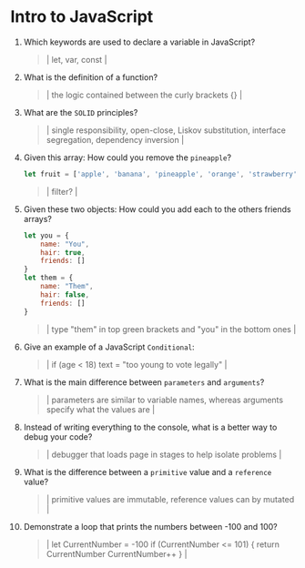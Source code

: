 # Intro to JavaScript
01. Which keywords are used to declare a variable in JavaScript?

    > | let, var, const |

02. What is the definition of a function?

    > | the logic contained between the curly brackets {} |

03. What are the `SOLID` principles?

    > | single responsibility, open-close, Liskov substitution, interface segregation, dependency inversion |

04. Given this array: How could you remove the `pineapple`?

    ```js
    let fruit = ['apple', 'banana', 'pineapple', 'orange', 'strawberry']
    ```

    > | filter? |

05. Given these two objects: How could you add each to the others friends arrays?

    ```js
    let you = {
        name: "You",
        hair: true,
        friends: []
    }
    let them = {
        name: "Them",
        hair: false,
        friends: []
    }
    ```

    > | type "them" in top green brackets and "you" in the bottom ones |

06. Give an example of a JavaScript `Conditional`:

    > | if (age < 18) text = "too young to vote legally" |

07. What is the main difference between `parameters` and `arguments`?

    > | parameters are similar to variable names, whereas arguments specify what the values are |

08. Instead of writing everything to the console, what is a better way to debug your code?

    > | debugger that loads page in stages to help isolate problems |

09. What is the difference between a `primitive` value and a `reference` value?

    > | primitive values are immutable, reference values can by mutated |

10. Demonstrate a loop that prints the numbers between -100 and 100?

    > | let CurrentNumber = -100
        if (CurrentNumber <= 101) {
        return CurrentNumber
        CurrentNumber++
        } |
